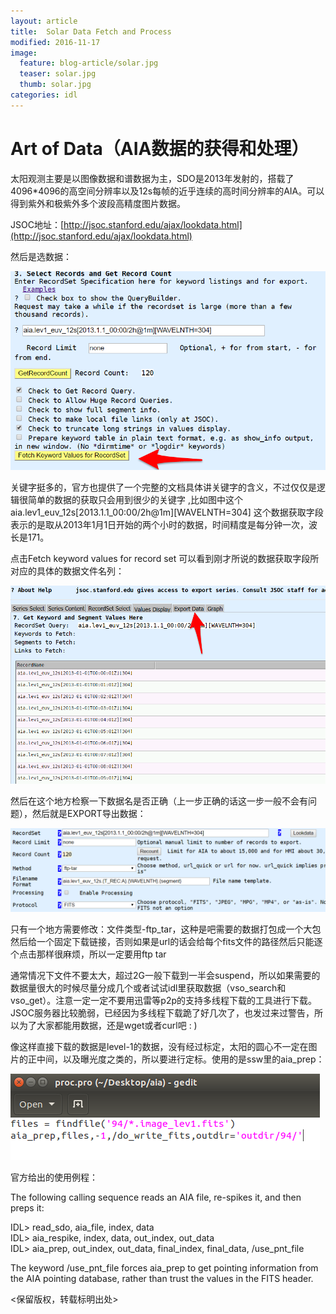 ```yaml
---
layout: article
title:  Solar Data Fetch and Process
modified: 2016-11-17
image:
  feature: blog-article/solar.jpg
  teaser: solar.jpg
  thumb: solar.jpg
categories: idl
---
```


# Art of Data（AIA数据的获得和处理）

太阳观测主要是以图像数据和谱数据为主，SDO是2013年发射的，搭载了4096*4096的高空间分辨率以及12s每帧的近乎连续的高时间分辨率的AIA。可以得到紫外和极紫外多个波段高精度图片数据。  

JSOC地址：[http://jsoc.stanford.edu/ajax/lookdata.html](http://jsoc.stanford.edu/ajax/lookdata.html)

然后是选数据：  

![image](/images/blog-article/select-data-aia.png)

关键字挺多的，官方也提供了一个完整的文档具体讲关键字的含义，不过仅仅是逻辑很简单的数据的获取只会用到很少的关键字  ,比如图中这个aia.lev1_euv_12s\[2013.1.1_00:00/2h@1m\]\[WAVELNTH=304\] 这个数据获取字段表示的是取从2013年1月1日开始的两个小时的数据，时间精度是每分钟一次，波长是171。

点击Fetch keyword values for record set 可以看到刚才所说的数据获取字段所对应的具体的数据文件名列：

![image](/images/blog-article/select-data-aia-1.png)

然后在这个地方检察一下数据名是否正确（上一步正确的话这一步一般不会有问题），然后就是EXPORT导出数据：

![image](/images/blog-article/select-data-aia-2.png)

只有一个地方需要修改：文件类型-ftp_tar，这种是吧需要的数据打包成一个大包然后给一个固定下载链接，否则如果是url的话会给每个fits文件的路径然后只能逐个点击那样很麻烦，所以一定要用ftp tar   

通常情况下文件不要太大，超过2G一般下载到一半会suspend，所以如果需要的数据量很大的时候尽量分成几个或者试试idl里获取数据（vso_search和vso_get）。注意一定一定不要用迅雷等p2p的支持多线程下载的工具进行下载。JSOC服务器比较脆弱，已经因为多线程下载跪了好几次了，也发过来过警告，所以为了大家都能用数据，还是wget或者curl吧 : )  

  

像这样直接下载的数据是level-1的数据，没有经过标定，太阳的圆心不一定在图片的正中间，以及曝光度之类的，所以要进行定标。使用的是ssw里的aia_prep：

![image](/images/blog-article/select-data-aia-3.png)

官方给出的使用例程：  

The following calling sequence reads an AIA file, re-spikes it, and then preps it:  

IDL> read_sdo, aia_file, index, data  
IDL> aia_respike, index, data, out_index, out_data  
IDL> aia_prep, out_index, out_data, final_index, final_data, /use_pnt_file  

The keyword /use_pnt_file forces aia_prep to get pointing information from the AIA pointing database, rather than trust the values in the FITS header.  



<保留版权，转载标明出处>